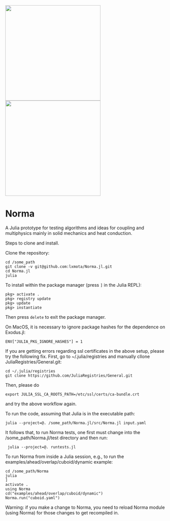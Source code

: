 <img src="https://github.com/lxmota/Norma.jl/blob/main/doc/norma-contact-1.png" width="300">
<img src="https://github.com/lxmota/Norma.jl/blob/main/doc/norma-contact-2.png" width="300">

# Norma
A Julia prototype for testing algorithms and ideas for coupling and multiphysics mainly in solid mechanics and heat conduction.

Steps to clone and install.

Clone the repository:

    cd /some_path
    git clone -v git@github.com:lxmota/Norma.jl.git
    cd Norma.jl
    julia

To install within the package manager (press `]` in the Julia REPL):

    pkg> activate .
    pkg> registry update
    pkg> update
    pkg> instantiate
 
Then press `delete` to exit the package manager.

On MacOS, it is necessary to ignore package hashes for the dependence on Exodus.jl:

    ENV["JULIA_PKG_IGNORE_HASHES"] = 1

If you are getting errors regarding ssl certificates in the above setup, please try the following fix.  First, go to ~/.julia/registries and manually cllone JuliaRegistries/General.git: 

    cd ~/.julia/registries
    git clone https://github.com/JuliaRegistries/General.git
    
Then, please do

    export JULIA_SSL_CA_ROOTS_PATH=/etc/ssl/certs/ca-bundle.crt

and try the above workflow again.

To run the code, assuming that Julia is in the executable path:

    julia --project=@. /some_path/Norma.jl/src/Norma.jl input.yaml

It follows that, to run Norma tests, one first must change into the /some_path/Norma.jl/test directory and then run:

     julia --project=@. runtests.jl

To run Norma from inside a Julia session, e.g., to run the examples/ahead/overlap/cuboid/dynamic example:

    cd /some_path/Norma 
    julia
    ]
    activate .
    using Norma
    cd("examples/ahead/overlap/cuboid/dynamic")
    Norma.run("cuboid.yaml") 
    
Warning: if you make a change to Norma, you need to reload Norma module (using Norma) for those changes to get recompiled in.
